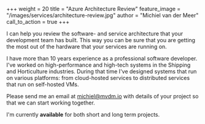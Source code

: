 +++
weight = 20
title = "Azure Architecture Review"
feature_image = "/images/services/architecture-review.jpg"
author = "Michiel van der Meer"
call_to_action = true
+++

I can help you review the software- and service architecture that your development team has built. This way you can be sure that you are getting the most out of the hardware that your services are running on.

I have more than 10 years experience as a professional software developer. I've worked on high-performance and high-tech systems in the Shipping and Horticulture industries. During that time I've designed systems that run on various platforms: from cloud-hosted services to distributed services that run on self-hosted VMs.

Please send me an email at [michiel@mvdm.io](mailto:michiel@mvdm.io) with details of your project so that we can start working together.

I'm currently **available** for both short and long term projects.
